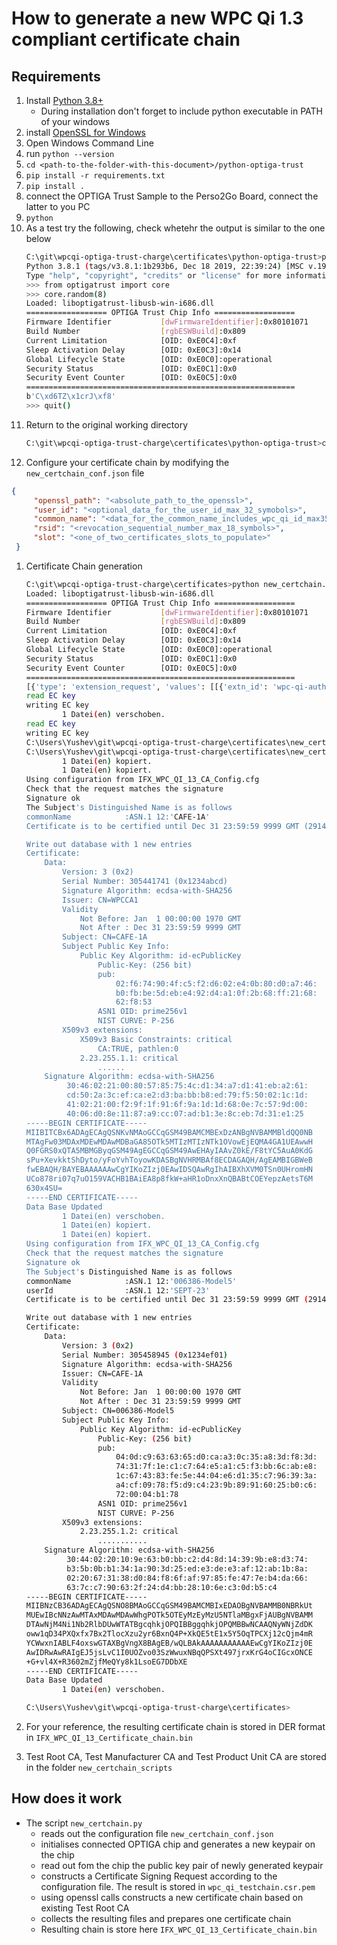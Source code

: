 # How to generate a new WPC Qi 1.3 compliant certificate chain

## Requirements

1. Install [Python 3.8+](https://www.python.org/downloads/)
    * During installation don't forget to include python executable in PATH of your windows
1. install [OpenSSL for Windows](https://slproweb.com/products/Win32OpenSSL.html)
1. Open Windows Command Line
1. run `python --version`
1. `cd <path-to-the-folder-with-this-document>/python-optiga-trust`
1. `pip install -r requirements.txt`
1. `pip install .`
1. connect the OPTIGA Trust Sample to the Perso2Go Board, connect the latter to you PC
1. `python`
1. As a test try the following, check whetehr the output is similar to the one below
    ```bash
    C:\git\wpcqi-optiga-trust-charge\certificates\python-optiga-trust>python
    Python 3.8.1 (tags/v3.8.1:1b293b6, Dec 18 2019, 22:39:24) [MSC v.1916 32 bit (Intel)] on win32
    Type "help", "copyright", "credits" or "license" for more information.
    >>> from optigatrust import core
    >>> core.random(8)
    Loaded: liboptigatrust-libusb-win-i686.dll
    ================== OPTIGA Trust Chip Info ==================
    Firmware Identifier           [dwFirmwareIdentifier]:0x80101071
    Build Number                  [rgbESWBuild]:0x809
    Current Limitation            [OID: 0xE0C4]:0xf
    Sleep Activation Delay        [OID: 0xE0C3]:0x14
    Global Lifecycle State        [OID: 0xE0C0]:operational
    Security Status               [OID: 0xE0C1]:0x0
    Security Event Counter        [OID: 0xE0C5]:0x0
    ============================================================
    b'C\xd6TZ\x1crJ\xf8'
    >>> quit()
    ```
 1. Return to the original working directory
    ```bash
    C:\git\wpcqi-optiga-trust-charge\certificates\python-optiga-trust>cd ..
    ```
 1. Configure your certificate chain by modifying the `new_certchain_conf.json` file
   ```json
   {
        "openssl_path": "<absolute_path_to_the_openssl>",
        "user_id": "<optional_data_for_the_user_id_max_32_symobols>",
        "common_name": "<data_for_the_common_name_includes_wpc_qi_id_max35_symbols>",
        "rsid": "<revocation_sequential_number_max_18_symbols>",
        "slot": "<one_of_two_certificates_slots_to_populate>"
    }
   ```
 1. Certificate Chain generation
 
    ```bash
    C:\git\wpcqi-optiga-trust-charge\certificates>python new_certchain.py
    Loaded: liboptigatrust-libusb-win-i686.dll
    ================== OPTIGA Trust Chip Info ==================
    Firmware Identifier           [dwFirmwareIdentifier]:0x80101071
    Build Number                  [rgbESWBuild]:0x809
    Current Limitation            [OID: 0xE0C4]:0xf
    Sleep Activation Delay        [OID: 0xE0C3]:0x14
    Global Lifecycle State        [OID: 0xE0C0]:operational
    Security Status               [OID: 0xE0C1]:0x0
    Security Event Counter        [OID: 0xE0C5]:0x0
    ============================================================
    [{'type': 'extension_request', 'values': [[{'extn_id': 'wpc-qi-authRSID', 'critical': True, 'extn_value': <asn1crypto.core.OctetString 49869488 b'\x04\t\x00\x00\x00\x00\x00\x00\x00\x00\x01'>}]]}]
    read EC key
    writing EC key
            1 Datei(en) verschoben.
    read EC key
    writing EC key
    C:\Users\Yushev\git\wpcqi-optiga-trust-charge\certificates\new_certchain_scripts\serial.txt* konnte nicht gefunden werden
    C:\Users\Yushev\git\wpcqi-optiga-trust-charge\certificates\new_certchain_scripts\certindex.txt* konnte nicht gefunden werden
            1 Datei(en) kopiert.
            1 Datei(en) kopiert.
    Using configuration from IFX_WPC_QI_13_CA_Config.cfg
    Check that the request matches the signature
    Signature ok
    The Subject's Distinguished Name is as follows
    commonName            :ASN.1 12:'CAFE-1A'
    Certificate is to be certified until Dec 31 23:59:59 9999 GMT (2914246 days)
    
    Write out database with 1 new entries
    Certificate:
        Data:
            Version: 3 (0x2)
            Serial Number: 305441741 (0x1234abcd)
            Signature Algorithm: ecdsa-with-SHA256
            Issuer: CN=WPCCA1
            Validity
                Not Before: Jan  1 00:00:00 1970 GMT
                Not After : Dec 31 23:59:59 9999 GMT
            Subject: CN=CAFE-1A
            Subject Public Key Info:
                Public Key Algorithm: id-ecPublicKey
                    Public-Key: (256 bit)
                    pub:
                        02:f6:74:90:4f:c5:f2:d6:02:e4:0b:80:d0:a7:46:
                        b0:fb:be:5d:eb:e4:92:d4:a1:0f:2b:68:ff:21:68:
                        62:f8:53
                    ASN1 OID: prime256v1
                    NIST CURVE: P-256
            X509v3 extensions:
                X509v3 Basic Constraints: critical
                    CA:TRUE, pathlen:0
                2.23.255.1.1: critical
                    ......
        Signature Algorithm: ecdsa-with-SHA256
             30:46:02:21:00:80:57:85:75:4c:d1:34:a7:d1:41:eb:a2:61:
             cd:50:2a:3c:ef:ca:e2:d3:ba:bb:b8:ed:79:f5:50:02:1c:1d:
             41:02:21:00:f2:9f:1f:91:6f:9a:1d:1d:68:0e:7c:57:9d:00:
             40:06:d0:8e:11:87:a9:cc:07:ad:b1:3e:8c:eb:7d:31:e1:25
    -----BEGIN CERTIFICATE-----
    MIIBITCBx6ADAgECAgQSNKvNMAoGCCqGSM49BAMCMBExDzANBgNVBAMMBldQQ0NB
    MTAgFw03MDAxMDEwMDAwMDBaGA85OTk5MTIzMTIzNTk1OVowEjEQMA4GA1UEAwwH
    Q0FGRS0xQTA5MBMGByqGSM49AgEGCCqGSM49AwEHAyIAAvZ0kE/F8tYC5AuA0KdG
    sPu+XevkktShDyto/yFoYvhToyowKDASBgNVHRMBAf8ECDAGAQH/AgEAMBIGBWeB
    fwEBAQH/BAYEBAAAAAAwCgYIKoZIzj0EAwIDSQAwRgIhAIBXhXVM0TSn0UHromHN
    UCo878ri07q7uO159VACHB1BAiEA8p8fkW+aHR1oDnxXnQBABtCOEYepzAetsT6M
    630x4SU=
    -----END CERTIFICATE-----
    Data Base Updated
            1 Datei(en) verschoben.
            1 Datei(en) kopiert.
            1 Datei(en) kopiert.
    Using configuration from IFX_WPC_QI_13_CA_Config.cfg
    Check that the request matches the signature
    Signature ok
    The Subject's Distinguished Name is as follows
    commonName            :ASN.1 12:'006386-Model5'
    userId                :ASN.1 12:'SEPT-23'
    Certificate is to be certified until Dec 31 23:59:59 9999 GMT (2914246 days)
    
    Write out database with 1 new entries
    Certificate:
        Data:
            Version: 3 (0x2)
            Serial Number: 305458945 (0x1234ef01)
            Signature Algorithm: ecdsa-with-SHA256
            Issuer: CN=CAFE-1A
            Validity
                Not Before: Jan  1 00:00:00 1970 GMT
                Not After : Dec 31 23:59:59 9999 GMT
            Subject: CN=006386-Model5
            Subject Public Key Info:
                Public Key Algorithm: id-ecPublicKey
                    Public-Key: (256 bit)
                    pub:
                        04:0d:c9:63:63:65:d0:ca:a3:0c:35:a8:3d:f8:3d:
                        74:31:7f:1e:c1:c7:64:e5:a1:c5:f3:bb:6c:ab:e8:
                        1c:67:43:83:fe:5e:44:04:e6:d1:35:c7:96:39:3a:
                        a4:cf:09:78:f5:d9:c4:23:9b:89:91:60:25:b0:c6:
                        72:00:04:b1:78
                    ASN1 OID: prime256v1
                    NIST CURVE: P-256
            X509v3 extensions:
                2.23.255.1.2: critical
                    ...........
        Signature Algorithm: ecdsa-with-SHA256
             30:44:02:20:10:9e:63:b0:bb:c2:d4:8d:14:39:9b:e8:d3:74:
             b3:5b:0b:b1:34:1a:90:3d:25:ed:e3:de:e3:af:12:ab:1b:8a:
             02:20:67:31:38:d0:84:f8:6f:af:97:85:fe:47:7e:b4:da:66:
             63:7c:c7:90:63:2f:24:d4:bb:28:10:6e:c3:0d:b5:c4
    -----BEGIN CERTIFICATE-----
    MIIBNzCB36ADAgECAgQSNO8BMAoGCCqGSM49BAMCMBIxEDAOBgNVBAMMB0NBRkUt
    MUEwIBcNNzAwMTAxMDAwMDAwWhgPOTk5OTEyMzEyMzU5NTlaMBgxFjAUBgNVBAMM
    DTAwNjM4Ni1Nb2RlbDUwWTATBgcqhkjOPQIBBggqhkjOPQMBBwNCAAQNyWNjZdDK
    oww1qD34PXQxfx7Bx2TlocXzu2yr6BxnQ4P+XkQE5tE1x5Y5OqTPCXj12cQjm4mR
    YCWwxnIABLF4oxswGTAXBgVngX8BAgEB/wQLBAkAAAAAAAAAAAEwCgYIKoZIzj0E
    AwIDRwAwRAIgEJ5jsLvC1I0UOZvo03SzWwuxNBqQPSXt497jrxKrG4oCIGcxONCE
    +G+vl4X+R3602mZjfMeQYy8k1LsoEG7DDbXE
    -----END CERTIFICATE-----
    Data Base Updated
            1 Datei(en) verschoben.
    
    C:\Users\Yushev\git\wpcqi-optiga-trust-charge\certificates>
    ```
1. For your reference, the resulting certificate chain is stored in DER format in `IFX_WPC_QI_13_Certificate_chain.bin`
1. Test Root CA, Test Manufacturer CA and Test Product Unit CA are stored in the folder `new_certchain_scripts`

## How does it work

* The script `new_certchain.py`
    * reads out the configuration file `new_certchain_conf.json`
    * initialises connected OPTIGA chip and generates a new keypair on the chip
    * read out fom the chip the public key pair of newly generated keypair
    * constructs a Certificate Signing Request according to the configuration file. The result is stored in `wpc_qi_testchain.csr.pem`
    * using openssl calls constructs a new certificate chain based on existing Test Root CA
    * collects the resulting files and prepares one certificate chain
    * Resulting chain is store here `IFX_WPC_QI_13_Certificate_chain.bin`
